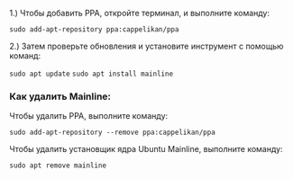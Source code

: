 1.) Чтобы добавить PPA, откройте терминал, и выполните команду:

`
sudo add-apt-repository ppa:cappelikan/ppa
`

2.) Затем проверьте обновления и установите инструмент с помощью команд:

`
sudo apt update
`
`
sudo apt install mainline
`

### Как удалить Mainline:

Чтобы удалить PPA, выполните команду:

`
sudo add-apt-repository --remove ppa:cappelikan/ppa
`

Чтобы удалить установщик ядра Ubuntu Mainline, выполните команду:

`
sudo apt remove mainline
`